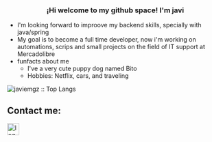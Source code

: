 <p align="center" width="300">
   <h3 align="center">¡Hi welcome to my github space! I'm javi</h3>
</p>

- I'm looking forward to improove my backend skills, specially with java/spring
- My goal is to become a full time developer, now i'm working on automations, scrips and small projects on the field of IT support at Mercadolibre
- funfacts about me
   - I've a very cute puppy dog named Bito
   - Hobbies: Netflix, cars, and traveling

<img src="https://github-readme-stats.vercel.app/api/top-langs/?username=javiemgz&langs_count=5&theme=tokyonight&layout=compact" alt="javiemgz :: Top Langs"/> 

## Contact me: 
<a href="https://www.linkedin.com/in/javier-emilio-g%C3%B3mez-612734179">
   <img src="https://image.flaticon.com/icons/png/512/174/174857.png" width="28px" height="28px" alt="logo"/>
</a>

